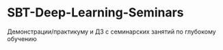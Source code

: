 # SBT-Deep-Learning-Seminars
Демонстрации/практикуму и ДЗ с семинарских занятий по глубокому обучению
